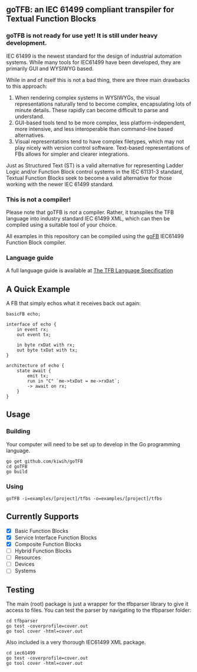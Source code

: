## goTFB: an IEC 61499 compliant transpiler for Textual Function Blocks

### goTFB is not ready for use yet! It is still under heavy development.

IEC 61499 is the newest standard for the design of industrial automation systems. While many tools for IEC61499 have been developed, they are primarily GUI and WYSIWYG based.

While in and of itself this is not a bad thing, there are three main drawbacks to this approach: 
1. When rendering complex systems in WYSIWYGs, the visual representations naturally tend to become complex, encapsulating lots of minute details. These rapidly can become difficult to parse and understand.
2. GUI-based tools tend to be more complex, less platform-independent, more intensive, and less interoperable than command-line based alternatives.
3. Visual representations tend to have complex filetypes, which may not play nicely with version control software. Text-based representations of FBs allows for simpler and clearer integrations.

Just as Structured Text (ST) is a valid alternative for representing Ladder Logic and/or Function Block control systems in the IEC 61131-3 standard, Textual Function Blocks seek to become a valid alternative for those working with the newer IEC 61499 standard.  

### This is not a compiler! 

Please note that goTFB is *not* a compiler. Rather, it transpiles the TFB language into industry standard IEC 61499 XML, which can then be compiled using a suitable tool of your choice. 

All examples in this repository can be compiled using the [goFB](https://github.com/kiwih/goFB) IEC61499 Function Block compiler.

### Language guide

A full language guide is available at [The TFB Language Specification](docs/TFB/README.md)

## A Quick Example

A FB that simply echos what it receives back out again:

```
basicFB echo;

interface of echo {
	in event rx;
	out event tx;
	
	in byte rxDat with rx;
	out byte txDat with tx;
}

architecture of echo {
	state await {
		emit tx;
		run in "C" `me->txDat = me->rxDat`;
		-> await on rx;
	}
}
```

## Usage

### Building

Your computer will need to be set up to develop in the Go programming language.

```
go get github.com/kiwih/goTFB
cd goTFB
go build
```

### Using

```
goTFB -i=examples/[project]/tfbs -o=examples/[project]/tfbs
```

## Currently Supports

- [x] Basic Function Blocks
- [x] Service Interface Function Blocks
- [x] Composite Function Blocks
- [ ] Hybrid Function Blocks
- [ ] Resources
- [ ] Devices
- [ ] Systems

## Testing

The main (root) package is just a wrapper for the tfbparser library to give it access to files. 
You can test the parser by navigating to the tfbparser folder:

```
cd tfbparser
go test -coverprofile=cover.out
go tool cover -html=cover.out
```

Also included is a very thorough IEC61499 XML package.
```
cd iec61499
go test -coverprofile=cover.out
go tool cover -html=cover.out
```
